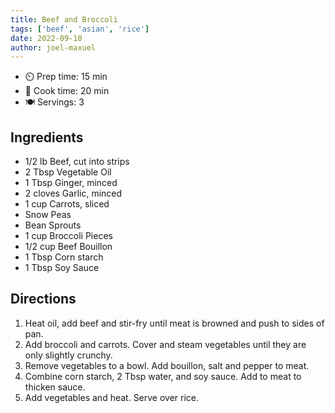 ```yaml
---
title: Beef and Broccoli
tags: ['beef', 'asian', 'rice']
date: 2022-09-10
author: joel-maxuel
---
```



- ⏲️ Prep time: 15 min
- 🍳 Cook time: 20 min
- 🍽️ Servings: 3

## Ingredients

- 1/2 lb Beef, cut into strips
- 2 Tbsp Vegetable Oil
- 1 Tbsp Ginger, minced
- 2 cloves Garlic, minced
- 1 cup Carrots, sliced
- Snow Peas
- Bean Sprouts
- 1 cup Broccoli Pieces
- 1/2 cup Beef Bouillon
- 1 Tbsp Corn starch
- 1 Tbsp Soy Sauce

## Directions

1. Heat oil, add beef and stir-fry until meat is browned and push to sides of pan.
2. Add broccoli and carrots. Cover and steam vegetables until they are only slightly crunchy.
3. Remove vegetables to a bowl. Add bouillon, salt and pepper to meat.
4. Combine corn starch, 2 Tbsp water, and soy sauce. Add to meat to thicken sauce.
5. Add vegetables and heat. Serve over rice.
